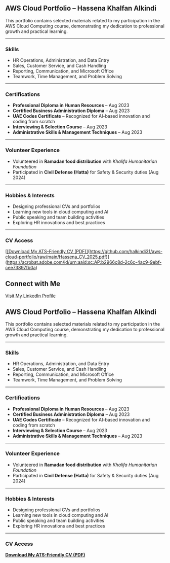 
## AWS Cloud Portfolio – **Hassena Khalfan Alkindi**

This portfolio contains selected materials related to my participation in the AWS Cloud Computing course, demonstrating my dedication to professional growth and practical learning.

---

### **Skills**
- HR Operations, Administration, and Data Entry  
- Sales, Customer Service, and Cash Handling  
- Reporting, Communication, and Microsoft Office  
- Teamwork, Time Management, and Problem Solving  

---

### **Certifications**
- **Professional Diploma in Human Resources** – Aug 2023  
- **Certified Business Administration Diploma** – Aug 2023  
- **UAE Codes Certificate** – Recognized for AI-based innovation and coding from scratch  
- **Interviewing & Selection Course** – Aug 2023  
- **Administrative Skills & Management Techniques** – Aug 2023  

---

### **Volunteer Experience**
- Volunteered in **Ramadan food distribution** with *Khalifa Humanitarian Foundation*  
- Participated in **Civil Defense (Hatta)** for Safety & Security duties (Aug 2024)

---

### **Hobbies & Interests**
- Designing professional CVs and portfolios  
- Learning new tools in cloud computing and AI  
- Public speaking and team building activities  
- Exploring HR innovations and best practices

---

### **CV Access**
[[[Download My ATS-Friendly CV (PDF)]](https://acrobat.adobe.com/id/urn:aaid:sc:AP:b2966c8d-2c6c-4ac9-9ebf-cee73897fb0a)(https://github.com/halkindi31/aws-cloud-portfolio/raw/main/Hassena_CV_2025.pdf)](https://acrobat.adobe.com/id/urn:aaid:sc:AP:b2966c8d-2c6c-4ac9-9ebf-cee73897fb0a)
## Connect with Me  
[Visit My LinkedIn Profile](https://www.linkedin.com/in/hassenakhalfanalkindi)

## AWS Cloud Portfolio – **Hassena Khalfan Alkindi**

This portfolio contains selected materials related to my participation in the AWS Cloud Computing course, demonstrating my dedication to professional growth and practical learning.

---

### **Skills**
- HR Operations, Administration, and Data Entry  
- Sales, Customer Service, and Cash Handling  
- Reporting, Communication, and Microsoft Office  
- Teamwork, Time Management, and Problem Solving  

---

### **Certifications**
- **Professional Diploma in Human Resources** – Aug 2023  
- **Certified Business Administration Diploma** – Aug 2023  
- **UAE Codes Certificate** – Recognized for AI-based innovation and coding from scratch  
- **Interviewing & Selection Course** – Aug 2023  
- **Administrative Skills & Management Techniques** – Aug 2023  

---

### **Volunteer Experience**
- Volunteered in **Ramadan food distribution** with *Khalifa Humanitarian Foundation*  
- Participated in **Civil Defense (Hatta)** for Safety & Security duties (Aug 2024)

---

### **Hobbies & Interests**
- Designing professional CVs and portfolios  
- Learning new tools in cloud computing and AI  
- Public speaking and team building activities  
- Exploring HR innovations and best practices

---

### **CV Access**
[**Download My ATS-Friendly CV (PDF)**](https://github.com/halkindi31/aws-cloud-portfolio/blob/main/CV_Hassena_Khalfan_Alkindi.pdf)

